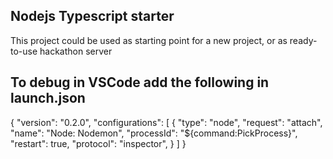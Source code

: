 ## Nodejs Typescript starter

This project could be used as starting point for a new project, or as ready-to-use hackathon server

## To debug in VSCode add the following in launch.json

{
"version": "0.2.0",
"configurations": [
{
"type": "node",
"request": "attach",
"name": "Node: Nodemon",
"processId": "${command:PickProcess}",
"restart": true,
"protocol": "inspector",
}
]
}
